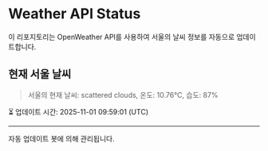 
# Weather API Status

이 리포지토리는 OpenWeather API를 사용하여 서울의 날씨 정보를 자동으로 업데이트합니다.

## 현재 서울 날씨
> 서울의 현재 날씨: scattered clouds, 온도: 10.76°C, 습도: 87%

⏳ 업데이트 시간: 2025-11-01 09:59:01 (UTC)

---
자동 업데이트 봇에 의해 관리됩니다.
